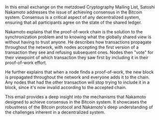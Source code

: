 In this email exchange on the metzdowd Cryptography Mailing List, Satoshi Nakamoto addresses the issue of achieving consensus in the Bitcoin system. Consensus is a critical aspect of any decentralized system, ensuring that all participants agree on the state of the shared ledger.

Nakamoto explains that the proof-of-work chain is the solution to the synchronization problem and to knowing what the globally shared view is without having to trust anyone. He describes how transactions propagate throughout the network, with nodes accepting the first version of a transaction they see and refusing subsequent ones. Nodes then "vote" for their viewpoint of which transaction they saw first by including it in their proof-of-work effort.

He further explains that when a node finds a proof-of-work, the new block is propagated throughout the network and everyone adds it to the chain. Any nodes that had the other transaction will stop trying to include it in a block, since it's now invalid according to the accepted chain.

This email provides a deep insight into the mechanisms that Nakamoto designed to achieve consensus in the Bitcoin system. It showcases the robustness of the Bitcoin protocol and Nakamoto's deep understanding of the challenges inherent in a decentralized system.